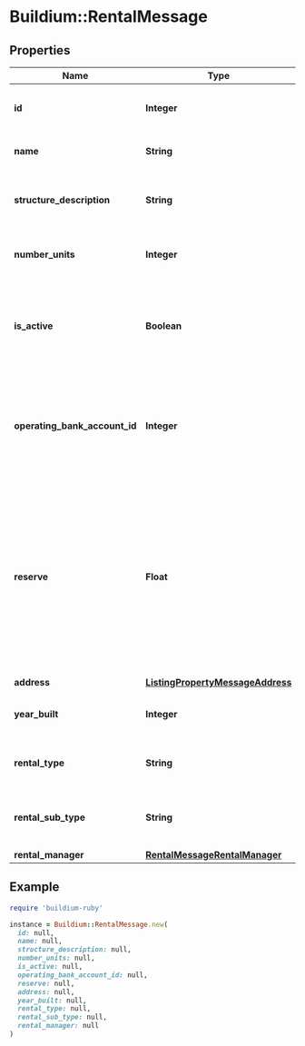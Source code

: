# Buildium::RentalMessage

## Properties

| Name | Type | Description | Notes |
| ---- | ---- | ----------- | ----- |
| **id** | **Integer** | Rental property unique identifier. | [optional] |
| **name** | **String** | Name of the rental property. | [optional] |
| **structure_description** | **String** | Description of the rental property structure. | [optional] |
| **number_units** | **Integer** | Number of units in the rental property. | [optional] |
| **is_active** | **Boolean** | Indicates whether the rental property is active within the Buildium platform. | [optional] |
| **operating_bank_account_id** | **Integer** | The primary bank account that a rental property uses for its income and expenses. | [optional] |
| **reserve** | **Float** | A property reserve is cash that a property manager keeps on hand in case of unexpected expenses. It is available cash that isn&#39;t disbursed in an owner draw. | [optional] |
| **address** | [**ListingPropertyMessageAddress**](ListingPropertyMessageAddress.md) |  | [optional] |
| **year_built** | **Integer** | Year the rental property was built. | [optional] |
| **rental_type** | **String** | Indicates the type of rental property. | [optional] |
| **rental_sub_type** | **String** | Indicates the sub type of the rental property. | [optional] |
| **rental_manager** | [**RentalMessageRentalManager**](RentalMessageRentalManager.md) |  | [optional] |

## Example

```ruby
require 'buildium-ruby'

instance = Buildium::RentalMessage.new(
  id: null,
  name: null,
  structure_description: null,
  number_units: null,
  is_active: null,
  operating_bank_account_id: null,
  reserve: null,
  address: null,
  year_built: null,
  rental_type: null,
  rental_sub_type: null,
  rental_manager: null
)
```

